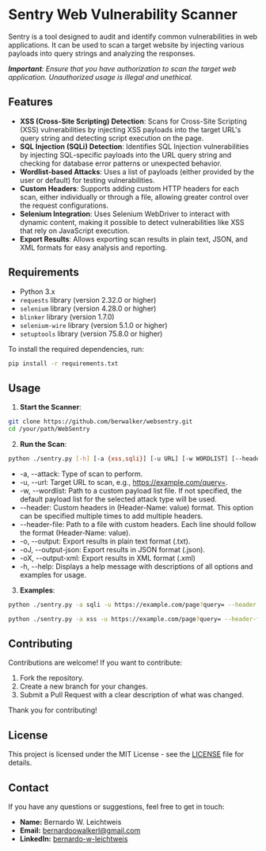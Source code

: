 # Sentry Web Vulnerability Scanner

Sentry is a tool designed to audit and identify common vulnerabilities in web applications. It can be used to scan a
target website by injecting various payloads into query strings and analyzing the responses.

***Important**: Ensure that you have authorization to scan the target web application. Unauthorized usage is illegal and
unethical.*

## Features

- **XSS (Cross-Site Scripting) Detection**: Scans for Cross-Site Scripting (XSS) vulnerabilities by injecting XSS
  payloads into the target URL's query string and detecting script execution on the page.
- **SQL Injection (SQLi) Detection**: Identifies SQL Injection vulnerabilities by injecting SQL-specific payloads into
  the URL query string and checking for database error patterns or unexpected behavior.
- **Wordlist-based Attacks**: Uses a list of payloads (either provided by the user or default) for testing
  vulnerabilities.
- **Custom Headers**: Supports adding custom HTTP headers for each scan, either individually or through a file, allowing
  greater control over the request configurations.
- **Selenium Integration**: Uses Selenium WebDriver to interact with dynamic content, making it possible to detect
  vulnerabilities like XSS that rely on JavaScript execution.
- **Export Results**: Allows exporting scan results in plain text, JSON, and XML formats for easy analysis and
  reporting.

## Requirements

- Python 3.x
- `requests` library (version 2.32.0 or higher)
- `selenium` library (version 4.28.0 or higher)
- `blinker` library (version 1.7.0)
- `selenium-wire` library (version 5.1.0 or higher)
- `setuptools` library (version 75.8.0 or higher)

To install the required dependencies, run:

```bash
pip install -r requirements.txt
```

## Usage

1. **Start the Scanner**:

```bash
git clone https://github.com/berwalker/websentry.git
cd /your/path/WebSentry
```

2. **Run the Scan**:

```bash
python ./sentry.py [-h] [-a {xss,sqli}] [-u URL] [-w WORDLIST] [--header HEADER] [--header-file HEADER_FILE] [-o OUTPUT] [-oJ OUTPUT_JSON] [-oX OUTPUT_XML]
```

- -a, --attack: Type of scan to perform.
- -u, --url: Target URL to scan, e.g., https://example.com/query=.
- -w, --wordlist: Path to a custom payload list file. If not specified, the default payload list for the selected attack
  type will be used.
- --header: Custom headers in (Header-Name: value) format. This option can be specified multiple times to add multiple
  headers.
- --header-file: Path to a file with custom headers. Each line should follow the format (Header-Name: value).
- -o, --output: Export results in plain text format (.txt).
- -oJ, --output-json: Export results in JSON format (.json).
- -oX, --output-xml: Export results in XML format (.xml)
- -h, --help: Displays a help message with descriptions of all options and examples for usage.

3. **Examples**:

```bash
python ./sentry.py -a sqli -u https://example.com/page?query= --header "User-Agent: CustomAgent/1.0" --header "Authorization: token123" -o results.txt
```

```bash
python ./sentry.py -a xss -u https://example.com/page?query= --header-file headers.txt -w /Path/to/Wordlist.txt -oJ /path/to/results.json
```

## Contributing

Contributions are welcome! If you want to contribute:

1. Fork the repository.
2. Create a new branch for your changes.
3. Submit a Pull Request with a clear description of what was changed.

Thank you for contributing!

## License

This project is licensed under the MIT License - see the [LICENSE](LICENSE) file for details.

## Contact

If you have any questions or suggestions, feel free to get in touch:

- **Name:** Bernardo W. Leichtweis
- **Email:** [bernardoowalkerl@gmail.com](mailto:bernardoowalkerl@gmail.com)
- **LinkedIn:** [bernardo-w-leichtweis](https://www.linkedin.com/in/bernardo-w-leichtweis)


